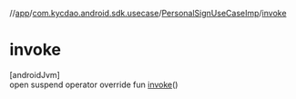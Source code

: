 //[app](../../../index.md)/[com.kycdao.android.sdk.usecase](../index.md)/[PersonalSignUseCaseImp](index.md)/[invoke](invoke.md)

# invoke

[androidJvm]\
open suspend operator override fun [invoke](invoke.md)()
